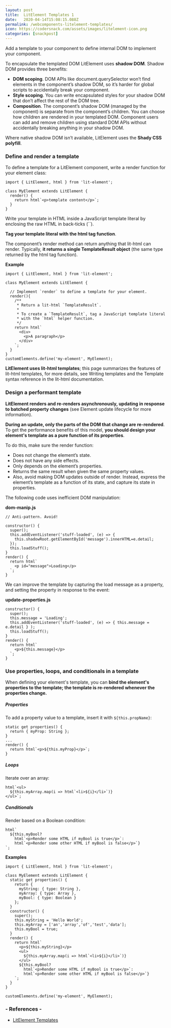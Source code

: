 ```yaml
---
layout: post
title:  LitElement Templates 1
date:   2020-04-14T15:08:15.088Z
permalink: /webcomponents-litelement-templates/
icon: https://codersnack.com/assets/images/litelement-icon.png
categories: [snackpost]
---
```

Add a template to your component to define internal DOM to implement your component.

To encapsulate the templated DOM LitElement uses **shadow DOM**. Shadow DOM provides three benefits:

- **DOM scoping**. DOM APIs like document.querySelector won’t find elements in the component’s shadow DOM, so it’s harder for global scripts to accidentally break your component.
- **Style scoping**. You can write encapsulated styles for your shadow DOM that don’t affect the rest of the DOM tree.
- **Composition**. The component’s shadow DOM (managed by the component) is separate from the component’s children. You can choose how children are rendered in your templated DOM. Component users can add and remove children using standard DOM APIs without accidentally breaking anything in your shadow DOM.

Where native shadow DOM isn’t available, LitElement uses the **Shady CSS polyfill**.

### Define and render a template
To define a template for a LitElement component, write a render function for your element class:

```
import { LitElement, html } from 'lit-element';

class MyElement extends LitElement {
  render() {
    return html`<p>template content</p>`;
  }
}
```

Write your template in HTML inside a JavaScript template literal by enclosing the raw HTML in back-ticks (``).

**Tag your template literal with the html tag function**.

The component’s render method can return anything that lit-html can render. Typically, **it returns a single TemplateResult object** (the same type returned by the html tag function).

**Example**

```
import { LitElement, html } from 'lit-element';

class MyElement extends LitElement {

  // Implement `render` to define a template for your element.
  render(){
    /**
     * Return a lit-html `TemplateResult`.
     *
     * To create a `TemplateResult`, tag a JavaScript template literal
     * with the `html` helper function.
     */
    return html`
      <div>
        <p>A paragraph</p>
      </div>
    `;
  }
}
customElements.define('my-element', MyElement);
```

**LitElement uses lit-html templates**; this page summarizes the features of lit-html templates, for more details, see Writing templates and the Template syntax reference in the lit-html documentation.

### Design a performant template
**LitElement renders and re-renders asynchronously, updating in response to batched property changes** (see Element update lifecycle for more information).

**During an update, only the parts of the DOM that change are re-rendered**. To get the performance benefits of this model, **you should design your element's template as a pure function of its properties**.

To do this, make sure the render function:

- Does not change the element’s state.
- Does not have any side effects.
- Only depends on the element’s properties.
- Returns the same result when given the same property values.
- Also, avoid making DOM updates outside of render. Instead, express the element’s template as a function of its state, and capture its state in properties.

The following code uses inefficient DOM manipulation:

**dom-manip.js**

```
// Anti-pattern. Avoid!

constructor() {
  super();
  this.addEventListener('stuff-loaded', (e) => {
    this.shadowRoot.getElementById('message').innerHTML=e.detail;
  });
  this.loadStuff();
}
render() {
  return html`
    <p id="message">Loading</p>
  `;
}
```

We can improve the template by capturing the load message as a property, and setting the property in response to the event:

**update-properties.js**

```
constructor() {
  super();
  this.message = 'Loading';
  this.addEventListener('stuff-loaded', (e) => { this.message = e.detail } );
  this.loadStuff();
}
render() {
  return html`
    <p>${this.message}</p>
  `;
}
```

### Use properties, loops, and conditionals in a template
When defining your element's template, you can **bind the element's properties to the template; the template is re-rendered whenever the properties change.**

##### Properties
To add a property value to a template, insert it with ```${this.propName}```:

```
static get properties() {
  return { myProp: String };
}
...
render() {
  return html`<p>${this.myProp}</p>`;
}
```

##### Loops
Iterate over an array:

```
html`<ul>
  ${this.myArray.map(i => html`<li>${i}</li>`)}
</ul>`;
```
##### Conditionals
Render based on a Boolean condition:

```
html`
  ${this.myBool?
    html`<p>Render some HTML if myBool is true</p>`:
    html`<p>Render some other HTML if myBool is false</p>`}
`;
```
**Examples**

```
import { LitElement, html } from 'lit-element';

class MyElement extends LitElement {
  static get properties() {
    return {
      myString: { type: String },
      myArray: { type: Array },
      myBool: { type: Boolean }
    };
  }
  constructor() {
    super();
    this.myString = 'Hello World';
    this.myArray = ['an','array','of','test','data'];
    this.myBool = true;
  }
  render() {
    return html`
      <p>${this.myString}</p>
      <ul>
        ${this.myArray.map(i => html`<li>${i}</li>`)}
      </ul>
      ${this.myBool?
        html`<p>Render some HTML if myBool is true</p>`:
        html`<p>Render some other HTML if myBool is false</p>`}
    `;
  }
}

customElements.define('my-element', MyElement);
```



### - References -

- [LitElement Templates](https://lit-element.polymer-project.org/guide/templates)
